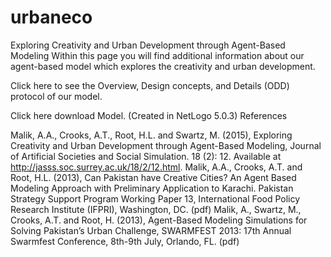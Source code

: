 # urbaneco
Exploring Creativity and Urban Development through Agent-Based Modeling
Within this page you will find additional information about our agent-based model which explores the creativity and urban development.

Click here to see the Overview, Design concepts, and Details (ODD) protocol of our model.

Click here download Model. (Created in NetLogo 5.0.3)
References


Malik, A.A., Crooks, A.T., Root, H.L. and Swartz, M. (2015), Exploring Creativity and Urban Development through Agent-Based Modeling, Journal of Artificial Societies and Social Simulation. 18 (2): 12. Available at http://jasss.soc.surrey.ac.uk/18/2/12.html. 
Malik, A.A., Crooks, A.T. and Root, H.L. (2013), Can Pakistan have Creative Cities? An Agent Based Modeling Approach with Preliminary Application to Karachi. Pakistan Strategy Support Program Working Paper 13, International Food Policy Research Institute (IFPRI), Washington, DC. (pdf)
Malik, A., Swartz, M., Crooks, A.T. and Root, H. (2013), Agent-Based Modeling Simulations for Solving Pakistan’s Urban Challenge, SWARMFEST 2013: 17th Annual Swarmfest Conference, 8th-9th July, Orlando, FL. (pdf)
